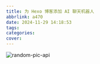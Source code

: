```yaml
---
title: 为 Hexo 博客添加 AI 聊天机器人
abbrlink: a470
date: 2024-11-29 14:18:53
tags:
categories:
cover:
---
```


![random-pic-api](https://cover.dong4j.ink:1024)